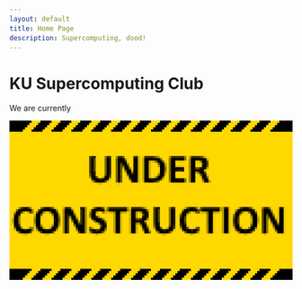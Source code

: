 ```yaml
---
layout: default
title: Home Page
description: Supercomputing, dood!
---
```


<h1>KU Supercomputing Club</h1>
We are currently

![IMAGE](/assets/UNDER_CONSTRUCTION.png)

